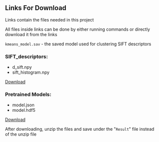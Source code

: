 ## Links For Download
Links contain the files needed in this project

All files inside links can be done by either running commands or directly download it from the links

`kmeans_model.sav` - the saved model used for clustering SIFT descriptors 

### SIFT_descriptors:
- d_sift.npy
- sift_histogram.npy

[Download](https://drive.google.com/file/d/1_xArnH-GhoLZPH5WiBIL181gSIWLKcHS/view?usp=sharing)

### Pretrained Models:
- model.json
- model.hdf5

[Download](https://drive.google.com/file/d/1W35vzXvsg5EeKRDDfTqji-RcI1r3t4uh/view?usp=sharing)

After downloading, unzip the files and save under the "`Result`" file instead of the unzip file
